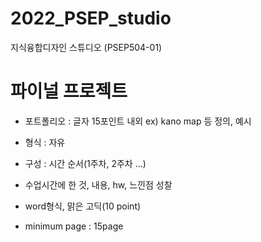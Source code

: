 # 2022_PSEP_studio
지식융합디자인 스튜디오 (PSEP504-01)

# 파이널 프로젝트
- 포트폴리오 : 글자 15포인트 내외
ex) kano map 등 정의, 예시
- 형식 : 자유
- 구성 : 시간 순서(1주차, 2주차 ...)
- 수업시간에 한 것, 내용, hw, 느낀점 성찰

- word형식, 맑은 고딕(10 point)
- minimum page : 15page
